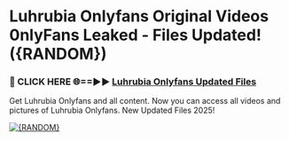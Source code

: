 # Luhrubia Onlyfans Original Videos 0nlyFans Leaked - Files Updated! ({RANDOM})

<h3>🔴 CLICK HERE 🌐==►► <a href="https://betterlinks.top/A2PfLJ" rel="nofollow">Luhrubia Onlyfans Updated Files</a></h3>

Get Luhrubia Onlyfans and all content. Now you can access all videos and pictures of Luhrubia Onlyfans. New Updated Files 2025!

[![{RANDOM}](https://i.imgur.com/ppqm5kG.gif)](https://betterlinks.top/A2PfLJ)